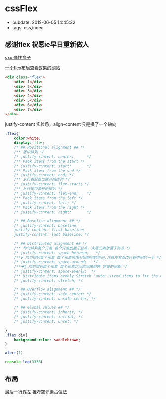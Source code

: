 # cssFlex
- pubdate: 2019-06-05 14:45:32
- tags: css,index

感谢flex 祝愿ie早日重新做人
---------

[css 弹性盒子](https://developer.mozilla.org/zh-CN/docs/Web/CSS/CSS_Flexible_Box_Layout)

[一个flex布局查看效果的网站](http://www.csstutorial.org/flex-both.html)

````html
<div class="flex">
    <div> 1</div>
    <div> 2</div>
    <div> 3</div>
    <div> 4</div>
    <div> 5</div>
    <div> 6</div>
    <div> 7</div>
</div>
````

justify-content 实验场，align-content 只是换了一个轴向

````css
.flex{
    color:white;
    display: flex;
    /* ## Positional alignment ## */
    /** 居中排列 */
    /* justify-content: center;      */
    /** Pack items from the start */
    /* justify-content: start;       */
    /** Pack items from the end */
    /* justify-content: end; */
    /** 从行首起始位置开始排列 */
    /* justify-content: flex-start; */
    /** 从行尾位置开始排列 */
    /* justify-content: flex-end;    */
    /** Pack items from the left */
    /* justify-content: left; */
    /** Pack items from the right */
    /* justify-content: right;       */

    /* ## Baseline alignment ## */
    /* justify-content: baseline;
    justify-content: first baseline;
    justify-content: last baseline; */

    /* ## Distributed alignment ## */
    /** 均匀排列每个元素 首个元素放置于起点，末尾元素放置于终点 */
    /* justify-content: space-between;   */
    /**💕 均匀排列每个元素 每个元素周围分配相同的空间,注意左右两边只有中间的一半 */
    /* justify-content: space-around;   */
    /**❤🌹 均匀排列每个元素 每个元素之间的间隔相等 完美的间距 */
    /* justify-content: space-evenly;  */
    /** Distribute items evenly Stretch 'auto'-sized items to fit the container */
    /* justify-content: stretch; */

    /* ## Overflow alignment ## */
    /* justify-content: safe center; */
    /* justify-content: unsafe center; */

    /* ## Global values ## */
    /* justify-content: inherit; */
    /* justify-content: initial; */
    /* justify-content: unset; */

}
.flex div{
    background-color: saddlebrown;
}
````

```javascript
alert(1)
```

````javascript
console.log(3333)
````

## 布局

[最后一行靠左](https://www.zhangxinxu.com/wordpress/2019/08/css-flex-last-align/)  推荐空元素占位法